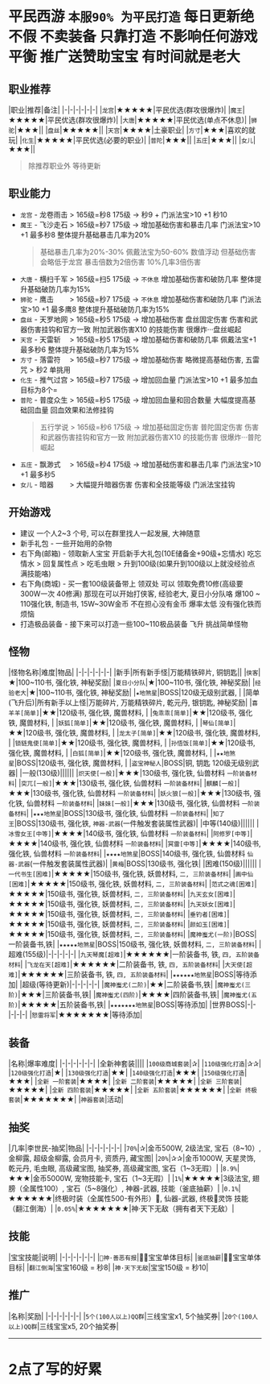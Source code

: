 # 平民西游 `本服90% 为平民打造` 每日更新绝不假 不卖装备 只靠打造 不影响任何游戏平衡 推广送赞助宝宝 有时间就是老大
## 职业推荐
|职业|推荐|备注|
|-|-|-|-|-|-|
|`龙宫`|★★★★★|平民优选(群攻很爆炸)|
|`魔王`|★★★★★|平民优选(群攻很爆炸)|
|`大唐`|★★★★★|平民优选(单点不休息)|
|`狮驼`|★★★||
|`盘丝`|★★★★★||
|`天宫`|★★★★|土豪职业|
|`方寸`|★★★|喜欢的就玩|
|`化生`|★★★★★|平民优选(必要的职业)|
|`普陀`|★★★||
|`五庄`|★★★||
|`女儿`|★★★||
> 除推荐职业外 等待更新

## 职业能力
  - `龙宫` - 龙卷雨击 > 165级=秒8 175级 -> 秒9 + 门派法宝>10 +1 秒10
  - `魔王` - 飞沙走石 > 165级=秒7 175级 -> 增加基础伤害和暴击几率 门派法宝>10 +1 最多秒8 整体提升基础暴击几率为20%
    > 基础暴击几率为20%-30% 佩戴法宝为50-60% 数值浮动 但基础伤害会略低于龙宫 暴击倍数为2倍伤害 10%几率3倍伤害
  - `大唐` - 横扫千军 > 165级=扫5 175级 -> `不休息` 增加基础伤害和破防几率 整体提升基础破防几率为15%
  - `狮驼` - 鹰击　　 > 165级=秒7 175级 -> `不休息` 增加基础伤害和破防几率 门派法宝>10 +1 最多鹰8 整体提升基础破防几率为15%
  - `盘丝` - 天罗地网 > 165级=秒5 175级 -> 增加基础伤害 盘丝固定伤害 伤害和武器伤害挂钩和官方一致 附加武器伤害X10 的技能伤害 很爆炸···盘丝崛起
  - `天宫` - 天雷斩　 > 165级=秒5 175级 -> 增加基础伤害和破防几率 佩戴法宝+1 最多秒6 整体提升基础破防几率为15%
  - `方寸` - 落雷符　 > 165级=秒7 175级 -> 增加基础伤害 略微提高基础伤害, 五雷咒 > 秒2 单挑用
  - `化生` - 推气过宫 > 165级=秒7 175级 -> 增加回血量 门派法宝>10 +1 最多加血目标为8个=
  - `普陀` - 普度众生 > 165级=秒5 175级 -> 增加回血量和回合数量 大幅度提高基础回血量 回血效果和法修挂钩
    > 五行学说 > 165级=秒6 175级 -> 增加基础固定伤害 普陀固定伤害 伤害和武器伤害挂钩和官方一致 附加武器伤害X10 的技能伤害 很爆炸···普陀崛起
  - `五庄` - 飘渺式　 > 165级=秒4 175级 -> 增加基础伤害和暴击几率 门派法宝>10 +1 最多秒5
  - `女儿` - 暗器　　 > 大幅提升暗器伤害 伤害和全技能等级 门派法宝挂钩
## 开始游戏
  - 建议 一个人2~3 个号, 可以在群里找人一起发展, 大神随意
  - 新手礼包 - 一些开始用的杂物
  - 右下角(邮箱) - 领取新人宝宝 开启新手大礼包(10E储备金+90级+忘情水) 吃忘情水 > 回复属性点 > 吃毛虫眼 > 升到100级(如果升到100级以上就没经验点满技能咯)
  - 右下角(商城) - 买一套100级装备带上 领双处 可以 领取免费10修(高级要300W一次 40修满) 那现在可以开始打侠客, 经验老大, 夏日小分队咯 爆100 ~ 110强化铁, 制造书, 15W~30W金币 不在担心没有金币 爆率太低 没有强化铁而烦恼
  - 打造极品装备 - 接下来可以打造一些100~110极品装备 飞升 挑战简单怪物
## 怪物
|怪物名称|难度|物品|
|-|-|-|-|-|-|
|新手|所有新手怪|万能精铁碎片, 铜钥匙||
|`侠客`|★|100~110书, 强化铁, 神秘奖励|
|`夏日小分队`|★|100~110书, 强化铁, 神秘奖励|
|`经验老大`|★|100~110书, 强化铁, 神秘奖励|
|`★地煞星`|BOSS|120级无级别武器, |
|简单(飞升后)|所有新手以上怪|万能碎片, 万能精铁碎片, 乾元丹, 银钥匙, 神秘奖励|
|`喜羊羊[简单]`|★★|120级书, 强化铁, 魔兽材料, |
|`兔乖乖[简单]`|★★|120级书, 强化铁, 魔兽材料, |
|`妖狐[简单]`|★★|120级书, 强化铁, 魔兽材料, |
|`琴仙[简单]`|★★|120级书, 强化铁, 魔兽材料, |
|`龙太子[简单]`|★★|120级书, 强化铁, 魔兽材料, |
|`锁链鬼使[简单]`|★★|120级书, 强化铁, 魔兽材料, |
|`孙悟饭[简单]`|★★|120级书, 强化铁, 魔兽材料, |
|`白狐[简单]`|★★|120级书, 强化铁, 魔兽材料, |
|`★★地煞星`|BOSS|120级书, 强化铁, 魔兽材料, |
|`盗宝神秘人`|BOSS|铜, 钥匙 120级无级别武器|
|一般(130级)||||||
|`炽天使[一般]`|★★★|130级书, 强化铁, 仙兽材料 `一阶装备材料`|
|`突兀[一般]`|★★★|130级书, 强化铁, 仙兽材料 `一阶装备材料`|
|`麒麟[一般]`|★★★|130级书, 强化铁, 仙兽材料 `一阶装备材料`|
|`妖火狼[一般]`|★★★|130级书, 强化铁, 仙兽材料 `一阶装备材料`|
|`妹妹[一般]`|★★★|130级书, 强化铁, 仙兽材料 `一阶装备材料`|
|`★★★地煞星`|BOSS|130级书, 强化铁, 仙兽材料 `一阶装备材料`|
|`知了王`|BOSS|130级书, 强化铁, `神器-武器`(一件触发套装属性武器)|
|中等(140级)||||||
|`冰雪女王[中等]`|★★★★|140级书, 强化铁, 仙兽材料 `一阶装备材料`|
|`阿修罗[中等]`|★★★★|140级书, 强化铁, 仙兽材料 `一阶装备材料`|
|`冥雷[中等]`|★★★★|140级书, 强化铁, 仙兽材料 `一阶装备材料`|
|`★★★★地煞星`|BOSS|140级书, 强化铁, 仙兽材料 `仙器-武器`(一件触发套装属性武器)|
|`黄梅`|BOSS|130级书, 强化铁|
|困难(150级)||||||
|`一代书生[困难]`|★★★★★|150级书, 强化铁, 妖兽材料, `二, 三阶装备材料`|
|`画中仙[困难]`|★★★★★|150级书, 强化铁, 妖兽材料, `二, 三阶装备材料`|
|`范式之魂[困难]`|★★★★★|150级书, 强化铁, 妖兽材料, `二, 三阶装备材料`|
|`九天玄女[困难]`|★★★★★|150级书, 强化铁, 妖兽材料, `二, 三阶装备材料`|
|`九天妖女[困难]`|★★★★★|150级书, 强化铁, 妖兽材料, `二, 三阶装备材料`|
|`垂钓者[困难]`|★★★★★|150级书, 强化铁, 妖兽材料, `二, 三阶装备材料`|
|`颜如玉[困难]`|★★★★★|150级书, 强化铁, 妖兽材料, `二, 三阶装备材料`|
|`魔神蚩尤(一阶)`|BOSS|一阶装备书,铁|
|`★★★★★地煞星`|BOSS|150级书, 强化铁, 妖兽材料, `二, 三阶装备材料`|
|超难(155级)|-|-|-|-|-|
|`九天琴魔[超难]`|★★★★★★|一阶装备书, 铁, `四, 五阶装备材料`|
|`飞龙在天[超难]`|★★★★★★|二阶装备书, 铁, `四, 五阶装备材料`|
|`大天使[超难]`|★★★★★★|三阶装备书, 铁, `四, 五阶装备材料`|
|`★★★★★★地煞星`|BOSS|等待添加|
|超级(等待更新)|-|-|-|-|-|
|`魔神蚩尤(二阶)`|★★|二阶装备书,铁|
|`魔神蚩尤(三阶)`|★★★|三阶装备书,铁|
|`魔神蚩尤(四阶)`|★★★★|四阶装备书,铁|
|`魔神蚩尤(五阶)`|★★★★★|五阶装备书,铁|
|`★★★★★★★地煞星`|BOSS|等待添加|
|世界BOSS|-|-|-|-|-|
|`怒雷将军`|★★★★★★★|等待添加|

## 装备
|名称|爆率难度|
|-|-|-|-|-|-|
|全新神套装||||
|`100级商城套装`|✰|
|`110级强化打造`|✰✰|
|`120级强化打造`|★|
|`130级强化打造`|★★|
|`140级强化打造`|★★★|
|`150级强化打造`|★★★|
|`全新 一阶套装`|★★★★|
|`全新 二阶套装`|★★★★★|
|`全新 三阶套装`|★★★★★|
|`全新 四阶套装`|★★★★★|
|`全新 五阶套装`|★★★★★★|
|`全新 终极套装`|★★★★★★★|
|`神器套装`|活动|

## 抽奖
|几率|李世民-抽奖|物品|
|-|-|-|-|-|-|
|`70%`|✰|金币500W, 2级法宝, 宝石（8~10）, 金柳露, 超级金柳露, 会员月卡, 资质丹, 藏宝图|
|`20%`|✰✰|金币1000W, 天星灵饰, 乾元丹, 毛虫眼, 高级藏宝图, 抽奖券, 高级藏宝图, 宝石（1~3无瑕）|
|`8.9%`|★★★|金币5000W, 宠物技能卡, 宝石（1~3无瑕）|
|`1%`|★★★★★|3级法宝, 翅膀（全属性100）, 宝石（5~8强化）, 神器-武器, 技能（釜底抽薪）|
|`0.1%`|★★★★★★|终极时装（全属性500-有外形）, 仙器-武器, 终极灵饰 技能（翻江倒海）|
|`0.05%`|★★★★★★★|神·天下无敌（拥有者天下无敌）|

## 技能
|宝宝技能|说明|
|-|-|-|-|-|-|
|`神·善恶有报`|宝宝单体目标|
|`釜底抽薪`|宝宝单体目标|
|`翻江倒海`|宝宝160级 = 秒8|
|`神·天下无敌`|宝宝150级 = 秒10|

## 推广
|名称|奖励|
|-|-|-|-|-|-|
|`5个(100人以上)QQ群`|三线宝宝x1, 5个抽奖券|
|`20个(100人以上)QQ群`|三线宝宝x5, 20个抽奖券|

---
# 2点了写的好累